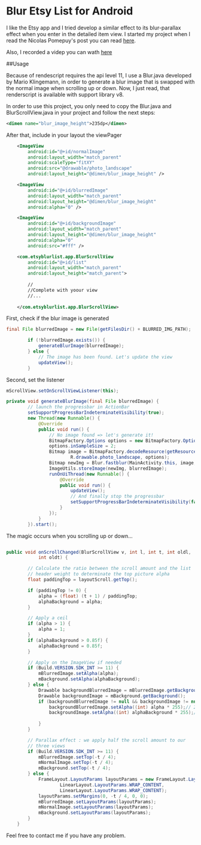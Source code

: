 # Blur Etsy List for Android

I like the Etsy app and I tried develop a similar effect to its blur-parallax effect when you enter in the detailed item view. I started my project when I read the Nicolas Pomepuy's post you can read [here](http://nicolaspomepuy.fr/blur-effect-for-android-design/).

Also, I recorded a videp you can wath [here](http://youtu.be/vf2K-W2hQlE)

##Usage

Because of  rendescript requires the api level 11, I use a Blur.java developed by Mario Klingemann, in order to generate a blur image that is swapped with the normal image when scrolling up or down. Now, I just read, that renderscript is available with support library v8.

In order to use this project, you only need to copy the Blur.java and BlurScrollView.java in your project and follow the next steps:


```xml
<dimen name="blur_image_height">235dp</dimen>
```
After that, include in your layout the viewPager
```xml
    <ImageView
        android:id="@+id/normalImage"
        android:layout_width="match_parent"
        android:scaleType="fitXY"
        android:src="@drawable/photo_landscape"
        android:layout_height="@dimen/blur_image_height" />

    <ImageView
        android:id="@+id/blurredImage"
        android:layout_width="match_parent"
        android:layout_height="@dimen/blur_image_height"
        android:alpha="0" />

    <ImageView
        android:id="@+id/backgroundImage"
        android:layout_width="match_parent"
        android:layout_height="@dimen/blur_image_height"
        android:alpha="0"
        android:src="#fff" />

    <com.etsyblurlist.app.BlurScrollView
        android:id="@+id/list"
        android:layout_width="match_parent"
        android:layout_height="match_parent">
        
        //
        //Complete with yoour view
        //...
        
    </com.etsyblurlist.app.BlurScrollView>

```
First, check if the blur image is generated
```java
final File blurredImage = new File(getFilesDir() + BLURRED_IMG_PATH);

		if (!blurredImage.exists()) {
			generateBlurImage(blurredImage);
		} else {
			// The image has been found. Let's update the view
			updateView();
		}

```

Second, set the listener

```java
mScrollView.setOnScrollViewListener(this);
```

```java
private void generateBlurImage(final File blurredImage) {
		// launch the progressbar in ActionBar
		setSupportProgressBarIndeterminateVisibility(true);
		new Thread(new Runnable() {
			@Override
			public void run() {
				// No image found => let's generate it!
				BitmapFactory.Options options = new BitmapFactory.Options();
				options.inSampleSize = 2;
				Bitmap image = BitmapFactory.decodeResource(getResources(),
						R.drawable.photo_landscape, options);
				Bitmap newImg = Blur.fastblur(MainActivity.this, image, 24);
				ImageUtils.storeImage(newImg, blurredImage);
				runOnUiThread(new Runnable() {
					@Override
					public void run() {
						updateView();
						// And finally stop the progressbar
						setSupportProgressBarIndeterminateVisibility(false);
					}
				});
			}
		}).start();
```

The magic occurs when you scrolling up or down...

```java

public void onScrollChanged(BlurScrollView v, int l, int t, int oldl,
			int oldt) {

		// Calculate the ratio between the scroll amount and the list
		// header weight to determinate the top picture alpha
		float paddingTop = layoutScroll.getTop();

		if (paddingTop != 0) {
			alpha = (float) (t + 1) / paddingTop;
			alphaBackground = alpha;
		}

		// Apply a ceil
		if (alpha > 1) {
			alpha = 1;
		}
		if (alphaBackground > 0.85f) {
			alphaBackground = 0.85f;
		}

		// Apply on the ImageView if needed
		if (Build.VERSION.SDK_INT >= 11) {
			mBlurredImage.setAlpha(alpha);
			mBackground.setAlpha(alphaBackground);
		} else {
			Drawable backgroundBlurredImage = mBlurredImage.getBackground();
			Drawable backgroundImage = mBackground.getBackground();
			if (backgroundBlurredImage != null && backgroundImage != null) {
				backgroundBlurredImage.setAlpha((int) alpha * 255);// 255 is max
				backgroundImage.setAlpha((int) alphaBackground * 255);// 255 is
																		// max
			}
		}

		// Parallax effect : we apply half the scroll amount to our
		// three views
		if (Build.VERSION.SDK_INT >= 11) {
			mBlurredImage.setTop(-t / 4);
			mNormalImage.setTop(-t / 4);
			mBackground.setTop(-t / 4);
		} else {
			FrameLayout.LayoutParams layoutParams = new FrameLayout.LayoutParams(
					LinearLayout.LayoutParams.WRAP_CONTENT,
					LinearLayout.LayoutParams.WRAP_CONTENT);
			layoutParams.setMargins(0, -t / 4, 0, 0);
			mBlurredImage.setLayoutParams(layoutParams);
			mNormalImage.setLayoutParams(layoutParams);
			mBackground.setLayoutParams(layoutParams);
		}
	}

```

Feel free to contact me if you have any problem.